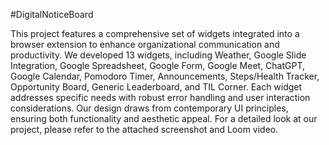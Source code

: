 #DigitalNoticeBoard

This project features a comprehensive set of widgets integrated into a browser extension to enhance organizational communication and productivity. We developed 13 widgets, including Weather, Google Slide Integration, Google Spreadsheet, Google Form, Google Meet, ChatGPT, Google Calendar, Pomodoro Timer, Announcements, Steps/Health Tracker, Opportunity Board, Generic Leaderboard, and TIL Corner. Each widget addresses specific needs with robust error handling and user interaction considerations. Our design draws from contemporary UI principles, ensuring both functionality and aesthetic appeal. For a detailed look at our project, please refer to the attached screenshot and Loom video.


